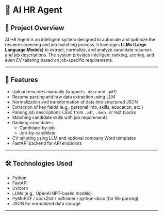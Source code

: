 # 🤖 AI HR Agent

## 📌 Project Overview

AI HR Agent is an intelligent system designed to automate and optimize the resume screening and job matching process. It leverages **LLMs (Large Language Models)** to extract, normalize, and analyze candidate resumes and job descriptions. The system provides intelligent ranking, scoring, and even CV tailoring based on job-specific requirements.

---

## 🚀 Features

- Upload resumes manually (supports `.docx` and `.pdf`)
- Resume parsing and raw data extraction using LLM
- Normalization and transformation of data into structured JSON
- Extraction of key fields (e.g., personal info, skills, education, etc.)
- Parsing job descriptions (JDs) from `.pdf`, `.docx`, or text blocks
- Matching candidate skills with job requirements
- Ranking candidates:
  - Candidate-by-job
  - Job-by-candidate
- CV tailoring using LLM and optional company Word templates
- FastAPI backend for API endpoints

---

## 🛠️ Technologies Used

- Python
- FastAPI
- Uvicorn
- LLMs (e.g., OpenAI GPT-based models)
- PyMuPDF / docx2txt / pdfminer / python-docx (for file parsing)
- JSON for normalized data storage

---




